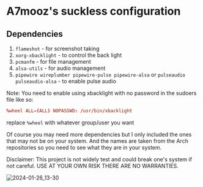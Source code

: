 # A7mooz's suckless configuration

## Dependencies
1. `flameshot` - for screenshot taking
2. `xorg-xbacklight` - to control the back light
3. `pcmanfm` - for file management
4. `alsa-utils` - for audio management
5. `pipewire wireplumber pipewire-pulse pipewire-alsa` or `pulseaudio pulseaudio-alsa` - to enable pulse audio

Note: You need to enable using xbacklight with no password in the sudoers file like so:

```conf
%wheel ALL=(ALL) NOPASSWD: /usr/bin/xbacklight
```
replace `%wheel` with whatever group/user you want

Of course you may need more dependencies but I only included the ones that may not be on your system.
And the names are taken from the Arch repositories so you need to see what they are in your system.

Disclaimer: This project is not widely test and could break one's system if not careful. USE AT YOUR OWN RISK THERE ARE NO WARRANTIES.

![2024-01-26_13-30](https://github.com/A7mooz/suckless/assets/57980136/964f211d-213e-4023-9b3e-9db7ca7a1811)

